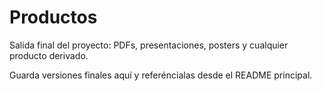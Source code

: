 # Productos

Salida final del proyecto: PDFs, presentaciones, posters y cualquier producto derivado.

Guarda versiones finales aquí y referéncialas desde el README principal.
